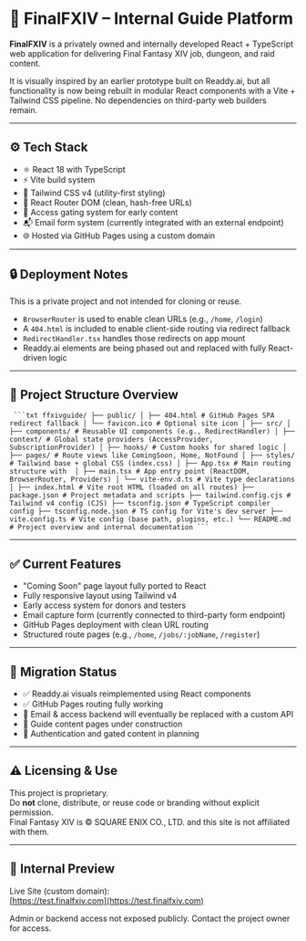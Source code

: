 # 🧙 FinalFXIV – Internal Guide Platform

**FinalFXIV** is a privately owned and internally developed React + TypeScript web application for delivering Final Fantasy XIV job, dungeon, and raid content.

It is visually inspired by an earlier prototype built on Readdy.ai, but all functionality is now being rebuilt in modular React components with a Vite + Tailwind CSS pipeline. No dependencies on third-party web builders remain.

---

## ⚙️ Tech Stack

- ⚛️ React 18 with TypeScript  
- ⚡ Vite build system  
- 💨 Tailwind CSS v4 (utility-first styling)  
- 🔁 React Router DOM (clean, hash-free URLs)  
- 🔐 Access gating system for early content  
- 📬 Email form system (currently integrated with an external endpoint)  
- 🌐 Hosted via GitHub Pages using a custom domain  

---

## 🔒 Deployment Notes

This is a private project and not intended for cloning or reuse.

- `BrowserRouter` is used to enable clean URLs (e.g., `/home`, `/login`)  
- A `404.html` is included to enable client-side routing via redirect fallback  
- `RedirectHandler.tsx` handles those redirects on app mount  
- Readdy.ai elements are being phased out and replaced with fully React-driven logic  

---

## 📁 Project Structure Overview

<pre lang="nohighlight"><code> ```txt ffxivguide/ ├── public/ │ ├── 404.html # GitHub Pages SPA redirect fallback │ └── favicon.ico # Optional site icon │ ├── src/ │ ├── components/ # Reusable UI components (e.g., RedirectHandler) │ ├── context/ # Global state providers (AccessProvider, SubscriptionProvider) │ ├── hooks/ # Custom hooks for shared logic │ ├── pages/ # Route views like ComingSoon, Home, NotFound │ ├── styles/ # Tailwind base + global CSS (index.css) │ ├── App.tsx # Main routing structure with <Routes> │ ├── main.tsx # App entry point (ReactDOM, BrowserRouter, Providers) │ └── vite-env.d.ts # Vite type declarations │ ├── index.html # Vite root HTML (loaded on all routes) ├── package.json # Project metadata and scripts ├── tailwind.config.cjs # Tailwind v4 config (CJS) ├── tsconfig.json # TypeScript compiler config ├── tsconfig.node.json # TS config for Vite's dev server ├── vite.config.ts # Vite config (base path, plugins, etc.) └── README.md # Project overview and internal documentation ``` </code></pre>

---

## ✅ Current Features

- "Coming Soon" page layout fully ported to React  
- Fully responsive layout using Tailwind v4  
- Early access system for donors and testers  
- Email capture form (currently connected to third-party form endpoint)  
- GitHub Pages deployment with clean URL routing  
- Structured route pages (e.g., `/home`, `/jobs/:jobName`, `/register`)  

---

## 🧱 Migration Status

- ✅ Readdy.ai visuals reimplemented using React components  
- ✅ GitHub Pages routing fully working  
- 🚧 Email & access backend will eventually be replaced with a custom API  
- 🚧 Guide content pages under construction  
- 🚧 Authentication and gated content in planning  

---

## ⚠️ Licensing & Use

This project is proprietary.  
Do **not** clone, distribute, or reuse code or branding without explicit permission.  
Final Fantasy XIV is © SQUARE ENIX CO., LTD. and this site is not affiliated with them.

---

## 🔗 Internal Preview

Live Site (custom domain):  
[https://test.finalfxiv.com](https://test.finalfxiv.com)

Admin or backend access not exposed publicly. Contact the project owner for access.
